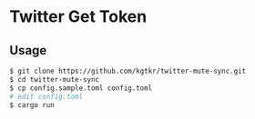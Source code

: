 # Twitter Get Token

## Usage

```sh
$ git clone https://github.com/kgtkr/twitter-mute-sync.git
$ cd twitter-mute-sync
$ cp config.sample.toml config.toml
# edit config.toml
$ cargo run
```